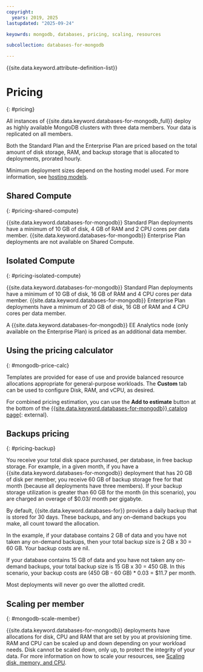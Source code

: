 ```yaml
---
copyright:
  years: 2019, 2025
lastupdated: "2025-09-24"

keyowrds: mongodb, databases, pricing, scaling, resources

subcollection: databases-for-mongodb

---
```


{{site.data.keyword.attribute-definition-list}}

# Pricing
{: #pricing}

All instances of {{site.data.keyword.databases-for-mongodb_full}} deploy as highly available MongoDB clusters with three data members. Your data is replicated on all members. 

Both the Standard Plan and the Enterprise Plan are priced based on the total amount of disk storage, RAM, and backup storage that is allocated to deployments, prorated hourly. 

Minimum deployment sizes depend on the hosting model used. For more information, see [hosting models](/docs/databases-for-mongodb?topic=databases-for-mongodb-hosting-models&interface=api).

## Shared Compute
{: #pricing-shared-compute}

{{site.data.keyword.databases-for-mongodb}} Standard Plan deployments have a minimum of 10 GB of disk, 4 GB of RAM and 2 CPU cores per data member.
{{site.data.keyword.databases-for-mongodb}} Enterprise Plan deployments are not available on Shared Compute.

## Isolated Compute
{: #pricing-isolated-compute}

{{site.data.keyword.databases-for-mongodb}} Standard Plan deployments have a minimum of 10 GB of disk, 16 GB of RAM and 4 CPU cores per data member.
{{site.data.keyword.databases-for-mongodb}} Enterprise Plan deployments have a minimum of 20 GB of disk, 16 GB of RAM and 4 CPU cores per data member.

A {{site.data.keyword.databases-for-mongodb}} EE Analytics node (only available on the Enterprise Plan) is priced as an additional data member.

## Using the pricing calculator
{: #mongodb-price-calc}

Templates are provided for ease of use and provide balanced resource allocations appropriate for general-purpose workloads. The **Custom** tab can be used to configure Disk, RAM, and vCPU, as desired.

For combined pricing estimation, you can use the **Add to estimate** button at the bottom of the [{{site.data.keyword.databases-for-mongodb}} catalog page](https://cloud.ibm.com/databases/databases-for-mongodb/create){: external}.

## Backups pricing
{: #pricing-backup}

You receive your total disk space purchased, per database, in free backup storage. For example, in a given month, if you have a {{site.data.keyword.databases-for-mongodb}} deployment that has 20 GB of disk per member, you receive 60 GB of backup storage free for that month (because all deployments have three members). If your backup storage utilization is greater than 60 GB for the month (in this scenario), you are charged an overage of $0.03/ month per gigabyte. 

By default, {{site.data.keyword.databases-for}} provides a daily backup that is stored for 30 days. These backups, and any on-demand backups you make, all count toward the allocation.

In the example, if your database contains 2 GB of data and you have not taken any on-demand backups, then your total backup size is 2 GB x 30 = 60 GB. Your backup costs are nil.

If your database contains 15 GB of data and you have not taken any on-demand backups, your total backup size is 15 GB x 30 = 450 GB. In this scenario, your backup costs are (450 GB - 60 GB) * 0.03 = $11.7 per month.

Most deployments will never go over the allotted credit.

## Scaling per member
{: #mongodb-scale-member}

{{site.data.keyword.databases-for-mongodb}} deployments have allocations for disk, CPU and RAM that are set by you at provisioning time. RAM and CPU can be scaled up and down depending on your workload needs. Disk cannot be scaled down, only up, to protect the integrity of your data. For more information on how to scale your resources, see [Scaling disk, memory, and CPU](/docs/databases-for-mongodb?topic=databases-for-mongodb-resources-scaling).

